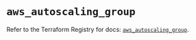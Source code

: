# `aws_autoscaling_group`

Refer to the Terraform Registry for docs: [`aws_autoscaling_group`](https://registry.terraform.io/providers/hashicorp/aws/5.99.1/docs/resources/autoscaling_group).
